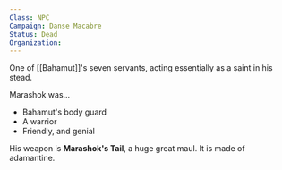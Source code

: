 ```yaml
---
Class: NPC
Campaign: Danse Macabre
Status: Dead
Organization:
---
```

One of [[Bahamut]]'s seven servants, acting essentially as a saint in his stead.

Marashok was...

- Bahamut's body guard
- A warrior
- Friendly, and genial

His weapon is **Marashok's Tail**, a huge great maul. It is made of adamantine.